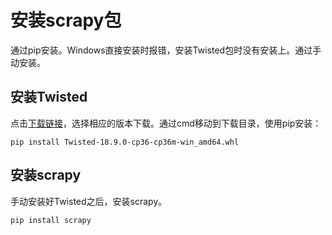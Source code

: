 # 安装scrapy包

通过pip安装。Windows直接安装时报错，安装Twisted包时没有安装上。通过手动安装。

## 安装Twisted

点击[下载链接](https://www.lfd.uci.edu/~gohlke/pythonlibs/#twisted)，选择相应的版本下载。通过cmd移动到下载目录，使用pip安装：

```dos
pip install Twisted-18.9.0-cp36-cp36m-win_amd64.whl
```

## 安装scrapy

手动安装好Twisted之后，安装scrapy。

```dos
pip install scrapy
```
